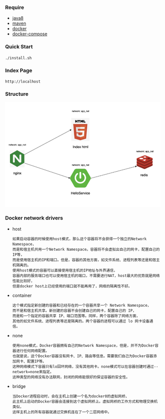 

### Require

- [java8](http://www.oracle.com/technetwork/java/javase/downloads/index.html) 
- [maven](http://maven.apache.org/) 
- [docker](https://www.docker.com/)
- [docker-compose](https://docs.docker.com/compose/)

### Quick Start

`./install.sh` 

### Index Page

`http://localhost` 

### Structure
![avatar](structure.png)

### Docker network drivers

- host
  ```
  如果启动容器的时候使用host模式，那么这个容器将不会获得一个独立的Network Namespace，
  而是和宿主机共用一个Network Namespace。容器将不会虚拟出自己的网卡，配置自己的IP等，
  而是使用宿主机的IP和端口。但是，容器的其他方面，如文件系统、进程列表等还是和宿主机隔离的。
  使用host模式的容器可以直接使用宿主机的IP地址与外界通信，
  容器内部的服务端口也可以使用宿主机的端口，不需要进行NAT，host最大的优势就是网络性能比较好，
  但是docker host上已经使用的端口就不能再用了，网络的隔离性不好。
  ```

- container
  ```
  这个模式指定新创建的容器和已经存在的一个容器共享一个 Network Namespace，
  而不是和宿主机共享。新创建的容器不会创建自己的网卡，配置自己的 IP，
  而是和一个指定的容器共享 IP、端口范围等。同样，两个容器除了网络方面，
  其他的如文件系统、进程列表等还是隔离的。两个容器的进程可以通过 lo 网卡设备通信。
  ```
- none
  ```
  使用none模式，Docker容器拥有自己的Network Namespace，但是，并不为Docker容器进行任何网络配置。
  也就是说，这个Docker容器没有网卡、IP、路由等信息。需要我们自己为Docker容器添加网卡、配置IP等。
  这种网络模式下容器只有lo回环网络，没有其他网卡。none模式可以在容器创建时通过--network=none来指定。
  这种类型的网络没有办法联网，封闭的网络能很好的保证容器的安全性。
  ```
- bridge
  ```
  当Docker进程启动时，会在主机上创建一个名为docker0的虚拟网桥，
  此主机上启动的Docker容器会连接到这个虚拟网桥上。虚拟网桥的工作方式和物理交换机类似，
  这样主机上的所有容器就通过交换机连在了一个二层网络中。
  ```

